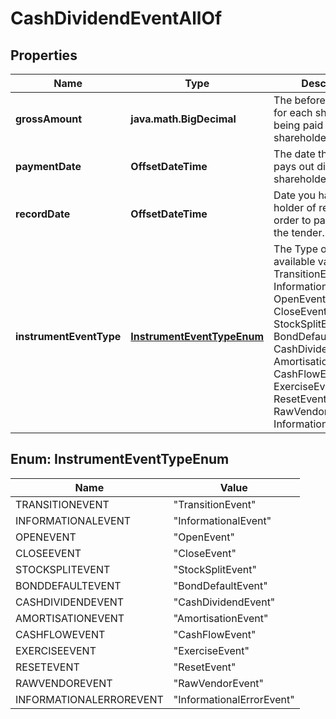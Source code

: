 

# CashDividendEventAllOf


## Properties

Name | Type | Description | Notes
------------ | ------------- | ------------- | -------------
**grossAmount** | **java.math.BigDecimal** | The before tax amount for each share held being paid out to shareholders. | 
**paymentDate** | **OffsetDateTime** | The date the company pays out dividends to shareholders. | 
**recordDate** | **OffsetDateTime** | Date you have to be the holder of record in order to participate in the tender. | 
**instrumentEventType** | [**InstrumentEventTypeEnum**](#InstrumentEventTypeEnum) | The Type of Event. The available values are: TransitionEvent, InformationalEvent, OpenEvent, CloseEvent, StockSplitEvent, BondDefaultEvent, CashDividendEvent, AmortisationEvent, CashFlowEvent, ExerciseEvent, ResetEvent, RawVendorEvent, InformationalErrorEvent | 



## Enum: InstrumentEventTypeEnum

Name | Value
---- | -----
TRANSITIONEVENT | &quot;TransitionEvent&quot;
INFORMATIONALEVENT | &quot;InformationalEvent&quot;
OPENEVENT | &quot;OpenEvent&quot;
CLOSEEVENT | &quot;CloseEvent&quot;
STOCKSPLITEVENT | &quot;StockSplitEvent&quot;
BONDDEFAULTEVENT | &quot;BondDefaultEvent&quot;
CASHDIVIDENDEVENT | &quot;CashDividendEvent&quot;
AMORTISATIONEVENT | &quot;AmortisationEvent&quot;
CASHFLOWEVENT | &quot;CashFlowEvent&quot;
EXERCISEEVENT | &quot;ExerciseEvent&quot;
RESETEVENT | &quot;ResetEvent&quot;
RAWVENDOREVENT | &quot;RawVendorEvent&quot;
INFORMATIONALERROREVENT | &quot;InformationalErrorEvent&quot;



